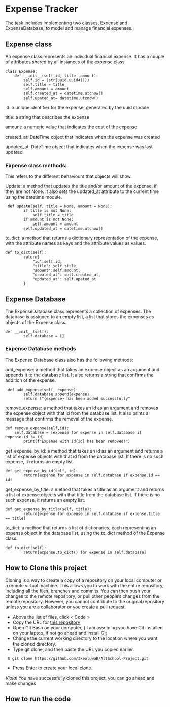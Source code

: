 
# Expense Tracker 

The task includes implementing two classes, Expense and ExpenseDatabase, to model and manage financial expenses.

## Expense class 
An expense class  represents an individual financial expense. It has a couple of attributes shared by all instances of the expense class.

```
class Expense:
    def __init__(self,id, title ,amount):
        self.id = (str(uuid.uuid4()))
        self.title = title
        self.amount = amount
        self.created_at = datetime.utcnow()
        self.upated_at= datetime.utcnow()
```

id: a unique identifier for the expense, generated by the uuid module

title: a string that describes the expense

amount: a numeric value that indicates the cost of the expense

created_at:  DateTime object that indicates when the expense was created

updated_at:  DateTime object that indicates when the expense was last updated

### Expense class methods:
This refers to the different behaviours that objects will show. 

Update: a method that updates the title and/or amount of the expense, if they are not None. It also sets the updated_at attribute to the current time using the datetime module.
```
 def update(self, title = None, amount = None):
        if title is not None:
            self.title = title
        if amount is not None:
            self.amount = amount
        self.updated_at = datetime.utcnow()
```

to_dict: a method that returns a dictionary representation of the expense, with the attribute names as keys and the attribute values as values.

```
def to_dict(self):
        return{
            "id":self.id,
            "title": self.title,
            "amount":self.amount,
            "created_at": self.created_at,
            "updated_at": self.upated_at
        }
```

## Expense Database 
The ExpenseDatabase class represents a collection of expenses. The database is assigned to an empty list, a list that stores the expenses as objects of the Expense class. 

```
def __init__(self):
        self.database = []
```


### Expense Database methods 
The Expense Database class also has the following methods:

add_expense: a method that takes an expense object as an argument and appends it to the database list. It also returns a string that confirms the addition of the expense.

```
 def add_expense(self, expense):
        self.database.append(expense)
        return f"{expense} has been added successfully"

````

remove_expense: a method that takes an id as an argument and removes the expense object with that id from the database list. It also prints a message that confirms the removal of the expense.


```
def remove_expense(self,id):
    self.database = [expense for expense in self.database if expense.id != id]
        print(f"Expense with id{id} has been removed!")
```


get_expense_by_id: a method that takes an id as an argument and returns a list of expense objects with that id from the database list. If there is no such expense, it returns an empty list.

```
def get_expense_by_id(self, id):
        return[expense for expense in self.database if expense.id == id]
```


get_expense_by_title: a method that takes a title as an argument and returns a list of expense objects with that title from the database list. If there is no such expense, it returns an empty list.


```
def get_expense_by_title(self, title):
        return[expense for expense in self.database if expense.title == title]

```

to_dict: a method that returns a list of dictionaries, each representing an expense object in the database list, using the to_dict method of the Expense class.


```
def to_dict(self):
        return[expense.to_dict() for expense in self.database]
```

## How to Clone this project 

Cloning is a way to create a copy of a repository on your local computer or a remote virtual machine.
This allows you to work with the entire repository, including all the files, branches and commits. You can then push your changes to the remote repository, or pull other people’s changes from the remote repository. However, you cannot contribute to the original repository unless you are a collaborator or you create a pull request.

- Above the list of files, click < Code > 
- Copy the URL for [this repository](https://github.com/IkeoluwaB/AltSchool-Project.git)
- Open Git Bash on your computer, ( I am assuming you have Git installed on your laptop, if not go ahead and install [Git](https://git-scm.com/downloads) 
- Change the current working directory to the location where you want the cloned directory.
- Type git clone, and then paste the URL you copied earlier.

```
 $ git clone https://github.com/IkeoluwaB/AltSchool-Project.git
```
- Press Enter to create your local clone.
  
*Viola!*
You have successfully cloned this project, you can go ahead and make changes 


## How to run the code 



